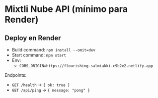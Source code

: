 # Mixtli Nube API (mínimo para Render)

## Deploy en Render
- Build command: `npm install --omit=dev`
- Start command: `npm start`
- Env:
  - `CORS_ORIGIN=https://flourishing-salmiakki-c9b2e2.netlify.app`

Endpoints:
- `GET /health` → `{ ok: true }`
- `GET /api/ping` → `{ message: "pong" }`
